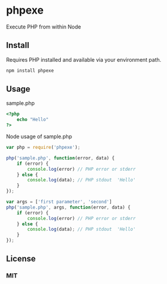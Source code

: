 # phpexe

Execute PHP from within Node

## Install

Requires PHP installed and available via your environment path.

```bash
npm install phpexe
```

## Usage

sample.php

```php
<?php
	echo "Hello"
?>
```

Node usage of sample.php


```js
var php = require('phpexe');

php('sample.php', function(error, data) {
	if (error) {
		console.log(error) // PHP error or stderr
	} else {
		console.log(data); // PHP stdout  'Hello'
	}
});

var args = ['first parameter', 'second']
php('sample.php', args, function(error, data) {
	if (error) {
		console.log(error) // PHP error or stderr
	} else {
		console.log(data); // PHP stdout  'Hello'
	}
});
```


## License 

### MIT